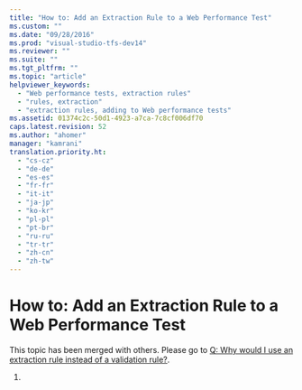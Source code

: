 ```yaml
---
title: "How to: Add an Extraction Rule to a Web Performance Test"
ms.custom: ""
ms.date: "09/28/2016"
ms.prod: "visual-studio-tfs-dev14"
ms.reviewer: ""
ms.suite: ""
ms.tgt_pltfrm: ""
ms.topic: "article"
helpviewer_keywords: 
  - "Web performance tests, extraction rules"
  - "rules, extraction"
  - "extraction rules, adding to Web performance tests"
ms.assetid: 01374c2c-50d1-4923-a7ca-7c8cf006df70
caps.latest.revision: 52
ms.author: "ahomer"
manager: "kamrani"
translation.priority.ht: 
  - "cs-cz"
  - "de-de"
  - "es-es"
  - "fr-fr"
  - "it-it"
  - "ja-jp"
  - "ko-kr"
  - "pl-pl"
  - "pt-br"
  - "ru-ru"
  - "tr-tr"
  - "zh-cn"
  - "zh-tw"
---
```

# How to: Add an Extraction Rule to a Web Performance Test
This topic has been merged with others. Please go to [Q: Why would I use an extraction rule instead of a validation rule?](http://msdn.microsoft.com/en-us/bd0a82fd-cec0-4861-bc09-e1b0b2d258ef).  
  
1.